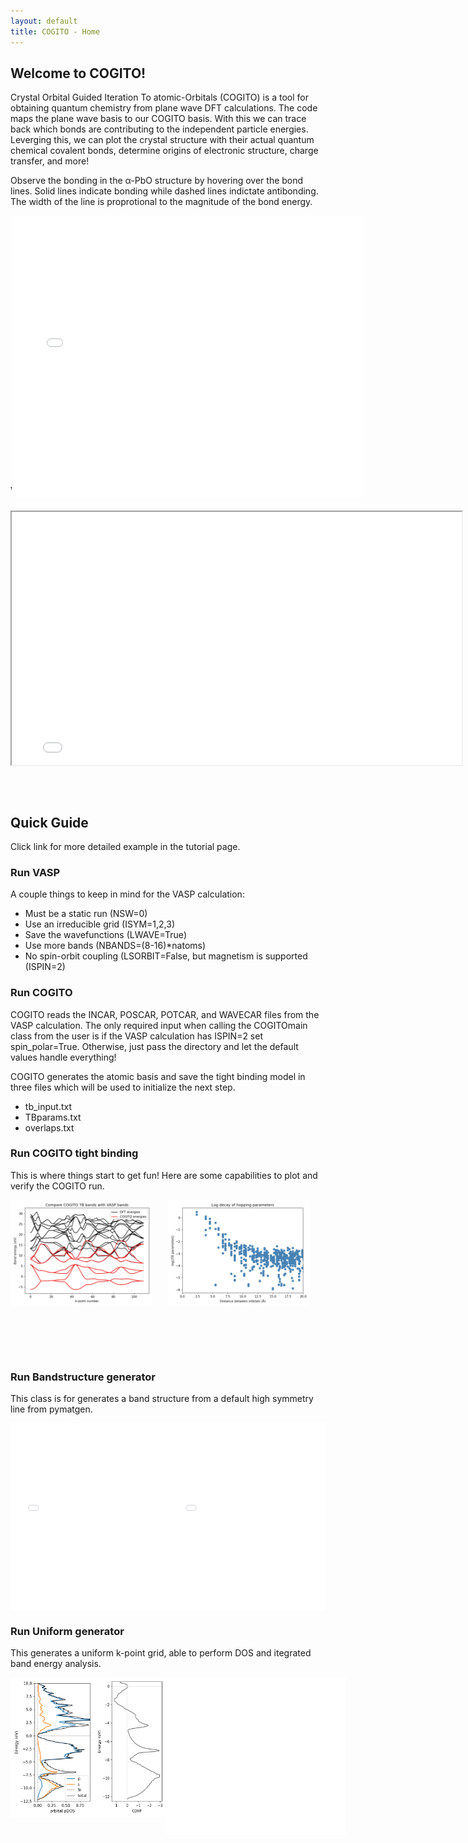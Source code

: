 ```yaml
---
layout: default
title: COGITO - Home
---
```


<style>
    .image-container {
        position: relative;
        display: inline-block;
    }

    .image-hover {
        transition: opacity 0.3s ease;
        display: block;
    }

    .image-hover:hover {
        opacity: 0.3;
    }

    .overlay-text {
        position: absolute;
        top: 0;
        left: 0;
        width: 100%;
        height: 100%; 
        display: flex; 
        justify-content: center;
        align-items: center;
        color: black;
        font-size: 16px;
        font-weight: bold;
        opacity: 0;
        pointer-events: none;
        transition: opacity 0.3s ease;
    }

    .image-container:hover .overlay-text {
        opacity: 1;
    }
</style>


## Welcome to COGITO!

Crystal Orbital Guided Iteration To atomic-Orbitals (COGITO) is a tool for obtaining quantum chemistry from plane wave DFT calculations. The code maps the plane wave basis to our COGITO basis. With this we can trace back which bonds are contributing to the independent particle energies. Leverging this, we can plot the crystal structure with their actual quantum chemical covalent bonds, determine origins of electronic structure, charge transfer, and more!

Observe the bonding in the α-PbO structure by hovering over the bond lines. Solid lines indicate bonding while dashed lines indictate antibonding. The width of the line is proprotional to the magnitude of the bond energy.

<div style="display: flex; justify-content: space-around;">
    <div class="image-container" style="height: 400px; width: 500px">
        <iframe src="docs/PbO/crystal_bonds.html" style="transform: scale(0.75); transform-origin: top left; width: 150%; height: 150%; border: 0;"></iframe>
    </div>
</div>

## Workflow

<iframe src="./workflow_diagram.html" style="transform: scale(0.9); transform-origin: top left;" width="800px" height="450px"></iframe>

## Quick Guide 

Click link for more detailed example in the tutorial page.

<h3 id="VASP">Run VASP</h3>

A couple things to keep in mind for the VASP calculation:

* Must be a static run (NSW=0)
* Use an irreducible grid (ISYM=1,2,3)
* Save the wavefunctions (LWAVE=True)
* Use more bands (NBANDS=(8-16)*natoms)
* No spin-orbit coupling (LSORBIT=False, but magnetism is supported (ISPIN=2)

<h3 id="COGITO">Run COGITO</h3>

COGITO reads the INCAR, POSCAR, POTCAR, and WAVECAR files from the VASP calculation. The only required input when calling the COGITOmain class from the user is if the VASP calculation has ISPIN=2 set spin_polar=True. Otherwise, just pass the directory and let the default values handle everything!

COGITO generates the atomic basis and save the tight binding model in three files which will be used to initialize the next step.

* tb_input.txt
* TBparams.txt
* overlaps.txt

<h3 id="tight">Run COGITO tight binding</h3>

This is where things start to get fun!
Here are some capabilities to plot and verify the COGITO run.

<div style="display: flex; justify-content: space-around;">
    <div class="image-container" style="height: 250px;">
        <img src="./docs/Si/compareDFT.png" alt="Image 2" width="90%" class="image-hover">
        <div class="overlay-text">Compare COGITO bands<br>to VASP</div>
    </div>
    <div class="image-container" style="height: 250px;">
        <img src="./docs/Si/tbparams_decay.png" alt="Image 2" width="90%" class="image-hover">
        <div class="overlay-text">Plot parameter decay</div>
    </div>
</div>

<h3 id="bandstruc">Run Bandstructure generator</h3>

This class is for generates a band structure from a default high symmetry line from pymatgen. 

<div style="display: flex; justify-content: space-around;">
    <div class="image-container" style="height: 300px;">
        <iframe src="./docs/Si/COHP_BS.html" style="transform: scale(0.5); transform-origin: top left; width: 200%; height: 200%; border: 0;" class="image-hover"></iframe>
    <div class="overlay-text">Plot projected COHP/COOP</div>
    </div>
    <div class="image-container" style="height: 300px;">
        <iframe src="./docs/Si/projectedBS.html" style="transform: scale(0.5); transform-origin: top left; width: 200%; height: 200%; border: 0;" class="image-hover"></iframe>
        <div class="overlay-text">Plot orbital projected<br>band structure</div>
    </div>
</div>

<h3 id="uniform">Run Uniform generator</h3>

This generates a uniform k-point grid, able to perform DOS and itegrated band energy analysis.

<div style="display: flex;">
    <div class="image-container" style="width: 200px;">
        <img src="./docs/Si/SiprojectedDOS.png" alt="Image 2" style="width: 100%; height: 100%; border: 0;" class="image-hover">
        <div width="100%" class="overlay-text">Plot orbital<br>projected DOS</div>
    </div>
    <div class="image-container" style="width: 170px;">
        <img src="./docs/Si/COHP_DOS.png" alt="Image 2" style="width: 100%; height: 100%; border: 0;" class="image-hover">
        <div class="overlay-text">Plot COHP/COOP energy density</div>
    </div>
    <div class="image-container" style="width: 380px;">
	<iframe src="docs/Si/crystal_bonds.html" style="transform: scale(0.75); transform-origin: top left; width: 150%; height: 150%; border: 0;" class="image-hover"></iframe>
        <div class="overlay-text">Plot crytstal with COGITO bonds</div>
    </div>
</div>  

